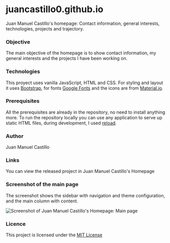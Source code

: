 # juancastillo0.github.io
Juan Manuel Castillo's homepage: Contact information, general interests, technologies, projects and trajectory.


 ### Objective
 The main objective of the homepage is to show contact information, my general interests and the projects I have been working on.
 
 
 ### Technologies 
 This proyect uses vanilla JavaScript, HTML and CSS. For styling and layout it uses [Bootstrap](https://getbootstrap.com/), for fonts [Google Fonts](https://fonts.google.com/) and the icons are from [Material.io](https://material.io/resources/icons/).
 
 
 ### Prerequisites
 All the prerequisites are already in the repository, no need to install anything more. To run the repository locally you can use any application to serve up static HTML files, during development, I used [reload](https://www.npmjs.com/package/reload).
 
 
 ### Author
 Juan Manuel Castillo
 
 
 ### Links
 You can view the released project in <a src="https://juancastillo0.github.io/">Juan Manuel Castillo's Homepage</a>
 
 
 ### Screenshot of the main page 
 The screenshot shows the sidebar with navigation and theme configuration, and the main column with content.
 
 <img src="https://i.imgur.com/8Ms1oNQ.png" alt="Screenshot of Juan Manuel Castillo's Homepage: Main page">
 
 
 ### Licence
 This project is licensed under the [MIT License](../blob/master/LICENSE)

